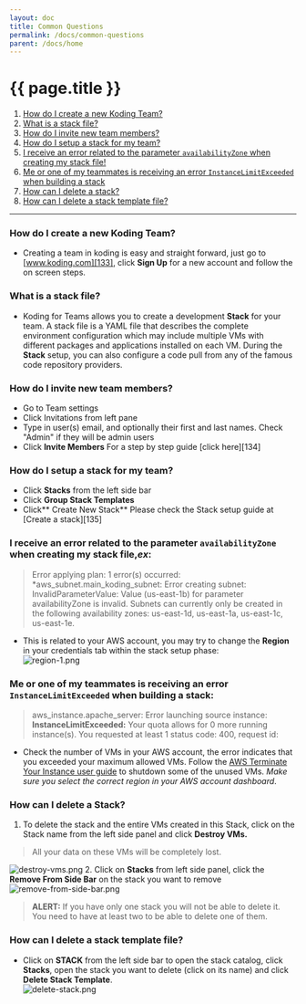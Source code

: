 ```yaml
---
layout: doc
title: Common Questions
permalink: /docs/common-questions
parent: /docs/home
---
```


# {{ page.title }}

1. [How do I create a new Koding Team?](#new-koding-team)
2. [What is a stack file?](#user-content-createstack)
3. [How do I invite new team members?](#invite-team-members)
4. [How do I setup a stack for my team?](#setup-stack-for-team)
5. [I receive an error related to the parameter `availabilityZone` when creating my stack file!](#user-content-availabilityZone)
6. [Me or one of my teammates is receiving an error `InstanceLimitExceeded` when building a stack](#user-content-InstanceLimitExceeded)
7. [How can I delete a stack?](#delete-stack)
8. [How can I delete a stack template file?](#delete-stack-template)

* * *


### <a name="new-koding-team"></a> How do I create a new Koding Team?

* Creating a team in koding is easy and straight forward, just go to [www.koding.com][133], click **Sign Up** for a new account and follow the on screen steps.

### <a name="user-content-createstack"></a> What is a stack file?

* Koding for Teams allows you to create a development **Stack** for your team. A stack file is a YAML file that describes the complete environment configuration which may include multiple VMs with different packages and applications installed on each VM. During the **Stack** setup, you can also configure a code pull from any of the famous code repository providers.

### <a name="invite-team-members"></a> How do I invite new team members?

* Go to Team settings
* Click Invitations from left pane
* Type in user(s) email, and optionally their first and last names. Check "Admin" if they will be admin users
* Click **Invite Members**
For a step by step guide [click here][134]


### <a name="setup-stack-for-team"></a> How do I setup a stack for my team?

* Click **Stacks** from the left side bar
* Click **Group Stack Templates**
* Click** Create New Stack**
Please check the Stack setup guide at [Create a stack][135]

### <a name="user-content-availabilityZone"></a> I receive an error related to the parameter `availabilityZone` when creating my stack file,_ex_:

> Error applying plan: 1 error(s) occurred: *aws_subnet.main_koding_subnet: Error creating subnet: InvalidParameterValue: Value (us-east-1b) for parameter availabilityZone is invalid. Subnets can currently only be created in the following availability zones: us-east-1d, us-east-1a, us-east-1c, us-east-1e.

* This is related to your AWS account, you may try to change the **Region** in your credentials tab within the stack setup phase:  
 ![region-1.png][1]

### <a name="user-content-InstanceLimitExceeded"></a> Me or one of my teammates is receiving an error `InstanceLimitExceeded` when building a stack:

> aws_instance.apache_server: Error launching source instance: **InstanceLimitExceeded:** Your quota allows for 0 more running instance(s). You requested at least 1 status code: 400, request id:
* Check the number of VMs in your AWS account, the error indicates that you exceeded your maximum allowed VMs. Follow the [AWS Terminate Your Instance user guide][2] to shutdown some of the unused VMs. _Make sure you select the correct region in your AWS account dashboard_.

### <a name="delete-stack"></a> How can I delete a Stack?

1. To delete the stack and the entire VMs created in this Stack, click on the Stack name from the left side panel and click **Destroy VMs.**  

> All your data on these VMs will be completely lost.

![destroy-vms.png][3]
2. Click on **Stacks** from left side panel, click the **Remove From Side Bar** on the stack you want to remove  
![remove-from-side-bar.png][4]

> **ALERT:** If you have only one stack you will not be able to delete it. You need to have at least two to be able to delete one of them. 

### <a name="delete-stack-template"></a> How can I delete a stack template file?

* Click on **STACK** from the left side bar to open the stack catalog, click **Stacks**, open the stack you want to delete (click on its name) and click **Delete Stack Template**.   
![delete-stack.png][5]

[1]: https://www.koding.com/hs-fs/hubfs/Koding-Guide_Teams/FAQ/region-1.png?t=1473370419565&width=854&height=474&name=region-1.png
[2]: http://docs.aws.amazon.com/AWSEC2/latest/UserGuide/terminating-instances.html#terminating-instances-console
[3]: https://www.koding.com/hs-fs/hubfs/Koding-Guide_Teams/FAQ/destroy-vms.png?t=1473370419565&width=277&height=317&name=destroy-vms.png
[4]: https://www.koding.com/hs-fs/hubfs/Koding-Guide_Teams/FAQ/remove-from-side-bar.png?t=1473370419565&width=854&height=333&name=remove-from-side-bar.png
[5]: https://www.koding.com/hs-fs/hubfs/Koding-Guide_Teams/FAQ/delete-stack.png?t=1473370419565&width=854&height=539&name=delete-stack.png
